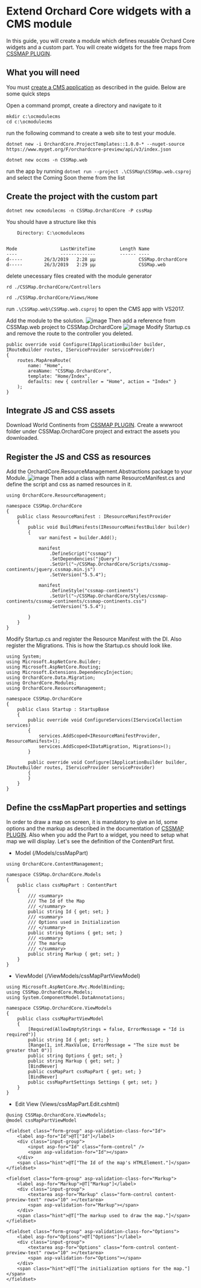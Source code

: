 # Extend Orchard Core widgets with a CMS module

In this guide, you will create a module which defines reusable Orchard Core widgets and a custom part. You will create widgets for the free maps from [CSSMAP PLUGIN](https://cssmapsplugin.com/).

## What you will need

You must [create a CMS application](../create-cms-application/index.md) as described in the guide. Below are some quick steps

Open a command prompt, create a directory and navigate to it
```
mkdir c:\ocmodulecms
cd c:\ocmodulecms
```

run the following command to create a web site to test your module.

```dotnet new -i OrchardCore.ProjectTemplates::1.0.0-* --nuget-source https://www.myget.org/F/orchardcore-preview/api/v3/index.json```

```dotnet new occms -n CSSMap.web```

run the app by running
```dotnet run --project .\CSSMap\CSSMap.web.csproj```
and select the Coming Soon theme from the list

## Create the project with the custom part

```dotnet new ocmodulecms -n CSSMap.OrchardCore -P cssMap```

You should have a structure like this 

```
    Directory: C:\ocmodulecms


Mode                LastWriteTime         Length Name
----                -------------         ------ ----
d-----        26/3/2019   2:28 μμ                CSSMap.OrchardCore
d-----        26/3/2019   2:29 μμ                CSSMap.web
```

delete unecessary files created with the module generator

```rd ./CSSMap.OrchardCore/Controllers```

```rd ./CSSMap.OrchardCore/Views/Home```

run ```.\CSSMap.web\CSSMap.web.csproj``` to open the CMS app with VS2017.

Add the module to the solution. ![image](assets/add-module-to-solution.png)
Then add a reference from CSSMap.web project to CSSMap.OrchardCore ![image](assets/add-reference.png) Modify Startup.cs and remove the route to the controller you deleted.
```
public override void Configure(IApplicationBuilder builder, IRouteBuilder routes, IServiceProvider serviceProvider)
{
    routes.MapAreaRoute(
        name: "Home",
        areaName: "CSSMap.OrchardCore",
        template: "Home/Index",
        defaults: new { controller = "Home", action = "Index" }
    );
}
```

## Integrate JS and CSS assets
Download World Continents from [CSSMAP PLUGIN](https://cssmapsplugin.com/get/continents/). Create a wwwroot folder under CSSMap.OrchardCore project and extract the assets you downloaded.

## Register the JS and CSS as resources
Add the OrchardCore.ResourceManagement.Abstractions package to your Module. ![image](assets/add-resourcemanagement-ref.png) Then add a class with name ResourceManifest.cs and define the script and css as named resources in it.
```
using OrchardCore.ResourceManagement;

namespace CSSMap.OrchardCore
{
    public class ResourceManifest : IResourceManifestProvider
    {
        public void BuildManifests(IResourceManifestBuilder builder)
        {
            var manifest = builder.Add();

            manifest
                .DefineScript("cssmap")
                .SetDependencies("jQuery")
                .SetUrl("~/CSSMap.OrchardCore/Scripts/cssmap-continents/jquery.cssmap.min.js")
                .SetVersion("5.5.4");

            manifest
                .DefineStyle("cssmap-continents")
                .SetUrl("~/CSSMap.OrchardCore/Styles/cssmap-continents/cssmap-continents/cssmap-continents.css")
                .SetVersion("5.5.4");

        }
    }
}
```

Modify Startup.cs and register the Resource Manifest with the DI. Also register  the Migrations. This is how the Startup.cs should look like.
```
using System;
using Microsoft.AspNetCore.Builder;
using Microsoft.AspNetCore.Routing;
using Microsoft.Extensions.DependencyInjection;
using OrchardCore.Data.Migration;
using OrchardCore.Modules;
using OrchardCore.ResourceManagement;

namespace CSSMap.OrchardCore
{
    public class Startup : StartupBase
    {
        public override void ConfigureServices(IServiceCollection services)
        {
            services.AddScoped<IResourceManifestProvider, ResourceManifest>();
            services.AddScoped<IDataMigration, Migrations>();
        }

        public override void Configure(IApplicationBuilder builder, IRouteBuilder routes, IServiceProvider serviceProvider)
        {
        }
    }
}
```

## Define the cssMapPart properties and settings
In order to draw a map on screen, it is mandatory to give an Id, some options and the markup as described in the documentation of [CSSMAP PLUGIN](https://cssmapsplugin.com). Also when you add the Part to a widget, you need to setup what map we will display. Let's see the definition of the ContentPart first.
* Model (/Models/cssMapPart)
```
using OrchardCore.ContentManagement;

namespace CSSMap.OrchardCore.Models
{
    public class cssMapPart : ContentPart
    {
        /// <summary>
        /// The Id of the Map
        /// </summary>
        public string Id { get; set; }
        /// <summary>
        /// Options used in Initialization
        /// </summary>
        public string Options { get; set; }
        /// <summary>
        /// The markup
        /// </summary>
        public string Markup { get; set; }
    }
}
```
* ViewModel (/ViewModels/cssMapPartViewModel)
```
using Microsoft.AspNetCore.Mvc.ModelBinding;
using CSSMap.OrchardCore.Models;
using System.ComponentModel.DataAnnotations;

namespace CSSMap.OrchardCore.ViewModels
{
    public class cssMapPartViewModel
    {
        [Required(AllowEmptyStrings = false, ErrorMessage = "Id is required")]
        public string Id { get; set; }
        [Range(1, int.MaxValue, ErrorMessage = "The size must be greater that 0")]
        public string Options { get; set; }
        public string Markup { get; set; }
        [BindNever]
        public cssMapPart cssMapPart { get; set; }
        [BindNever]
        public cssMapPartSettings Settings { get; set; }
    }
}
```
* Edit View (Views/cssMapPart.Edit.cshtml)
```
@using CSSMap.OrchardCore.ViewModels;
@model cssMapPartViewModel

<fieldset class="form-group" asp-validation-class-for="Id">
    <label asp-for="Id">@T["Id"]</label>
    <div class="input-group">
        <input asp-for="Id" class="form-control" />
        <span asp-validation-for="Id"></span>
    </div>
    <span class="hint">@T["The Id of the map's HTMLElement."]</span>
</fieldset>

<fieldset class="form-group" asp-validation-class-for="Markup">
    <label asp-for="Markup">@T["Markup"]</label>
    <div class="input-group">
        <textarea asp-for="Markup" class="form-control content-preview-text" rows="10" ></textarea>
        <span asp-validation-for="Markup"></span>
    </div>
    <span class="hint">@T["The markup used to draw the map."]</span>
</fieldset>

<fieldset class="form-group" asp-validation-class-for="Options">
    <label asp-for="Options">@T["Options"]</label>
    <div class="input-group">
        <textarea asp-for="Options" class="form-control content-preview-text" rows="10" ></textarea>
        <span asp-validation-for="Options"></span>
    </div>
    <span class="hint">@T["The initialization options for the map."]</span>
</fieldset>
```

